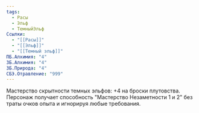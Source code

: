 ```yaml
---
tags:
  - Расы
  - Эльф
  - ТемныйЭльф
Ссылки:
  - "[[Расы]]"
  - "[[Эльф]]"
  - "[[Темный эльф]]"
ПБ.Алхимия: "4"
ЗБ.Алхимия: "4"
ЗБ.Природа: "4"
СБЭ.Отравление: "999"
---
```

Мастерство скрытности темных эльфов:
+4 на броски плутовства.
Персонаж получает способность "Мастерство Незаметности 1 и 2" без траты очков опыта и игнорируя любые требования. 










